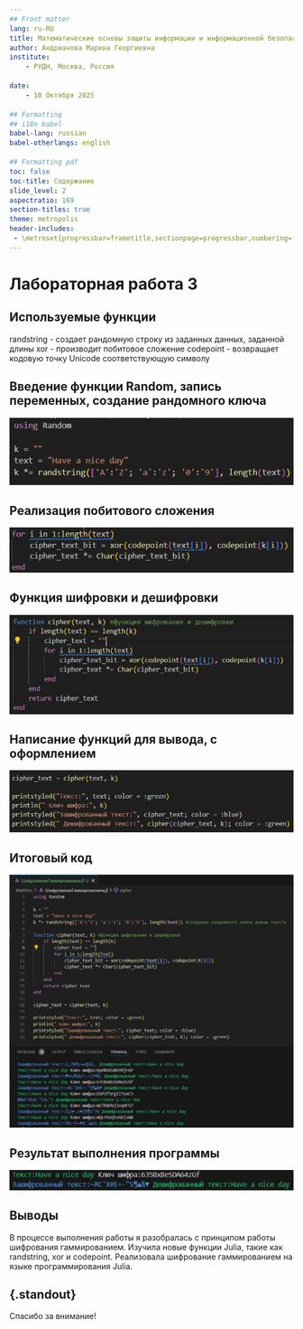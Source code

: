 ```yaml
---
## Front matter
lang: ru-RU
title: Математические основы защиты информации и информационной безопасности
author: Андрианова Марина Георгиевна
institute: 
    - РУДН, Москва, Россия

date: 
    - 10 Октября 2025

## Formatting
## i18n babel
babel-lang: russian
babel-otherlangs: english

## Formatting pdf
toc: false
toc-title: Содержание
slide_level: 2
aspectratio: 169
section-titles: true
theme: metropolis
header-includes:
 - \metroset{progressbar=frametitle,sectionpage=progressbar,numbering=fraction}
---
```


# Лабораторная работа 3

## Используемые функции
randstring - создает рандомную строку из заданных данных, заданной длины
xor - производит побитовое сложение
codepoint - возвращает кодовую точку Unicode соответствующую символу

## Введение функции Random, запись переменных, создание рандомного ключа

!['Введение функции и запись переменных'](Photo\code1.JPG)

## Реализация побитового сложения

!['Создание цикла for с побитовым сложением'](Photo\code3.JPG)

## Функция шифровки и дешифровки

!['Функция шифровки и дешифровки'](Photo\code2.JPG)

## Написание функций для вывода, с оформлением

!['Вывод переменных'](Photo\code4.JPG)

## Итоговый код

!['Итоговый код'](Photo\code.JPG)

## Результат выполнения программы

!['Результат выполнения программы'](Photo\code5.JPG)

## Выводы

В процессе выполнения работы я разобралась с принципом работы шифрования гаммированием. Изучила новые функции Julia, такие как randstring, xor и codepoint. Реализовала шифрование гаммированием на языке программирования Julia.

## {.standout}

Спасибо за внимание!
